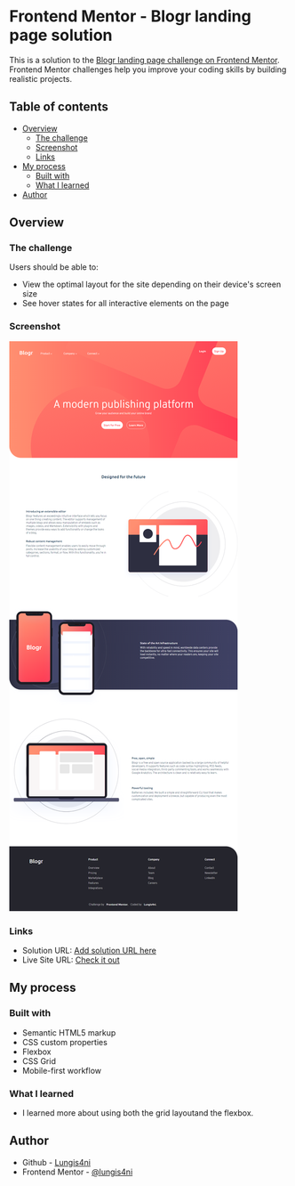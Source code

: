# Frontend Mentor - Blogr landing page solution

This is a solution to the [Blogr landing page challenge on Frontend Mentor](https://www.frontendmentor.io/challenges/blogr-landing-page-EX2RLAApP). Frontend Mentor challenges help you improve your coding skills by building realistic projects. 

## Table of contents

- [Overview](#overview)
  - [The challenge](#the-challenge)
  - [Screenshot](#screenshot)
  - [Links](#links)
- [My process](#my-process)
  - [Built with](#built-with)
  - [What I learned](#what-i-learned)
- [Author](#author)


## Overview

### The challenge

Users should be able to:

- View the optimal layout for the site depending on their device's screen size
- See hover states for all interactive elements on the page

### Screenshot

![](images/screenshot.png)

### Links

- Solution URL: [Add solution URL here](https://your-solution-url.com)
- Live Site URL: [Check it out](https://lungis4ni.github.io/blogr-landing-page/)

## My process
### Built with

- Semantic HTML5 markup
- CSS custom properties
- Flexbox
- CSS Grid
- Mobile-first workflow


### What I learned

- I learned more about using both the grid layoutand the flexbox.


## Author

- Github - [Lungis4ni](https://github.com/lungis4ni)
- Frontend Mentor - [@lungis4ni](https://www.frontendmentor.io/profile/lungis4ni)
